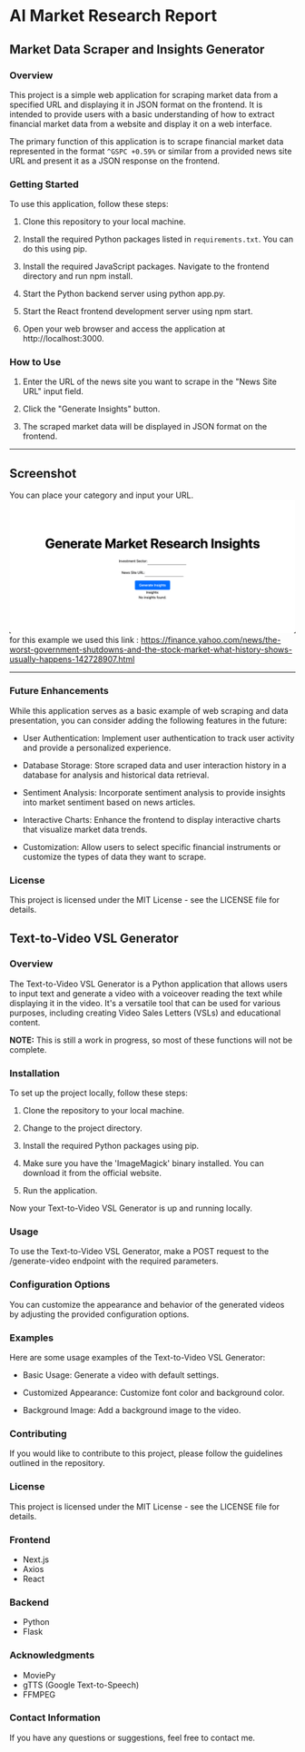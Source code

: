 # AI Market Research Report

## Market Data Scraper and Insights Generator

### Overview

This project is a simple web application for scraping market data from a specified URL and displaying it in JSON format on the frontend. It is intended to provide users with a basic understanding of how to extract financial market data from a website and display it on a web interface.

The primary function of this application is to scrape financial market data represented in the format `^GSPC +0.59%` or similar from a provided news site URL and present it as a JSON response on the frontend.

### Getting Started

To use this application, follow these steps:

1. Clone this repository to your local machine.

2. Install the required Python packages listed in `requirements.txt`. You can do this using pip.

3. Install the required JavaScript packages. Navigate to the frontend directory and run npm install.

4. Start the Python backend server using python app.py.

5. Start the React frontend development server using npm start.

6. Open your web browser and access the application at http://localhost:3000.

### How to Use

1. Enter the URL of the news site you want to scrape in the "News Site URL" input field.

2. Click the "Generate Insights" button.

3. The scraped market data will be displayed in JSON format on the frontend.

____
## Screenshot
You can place your category and input your URL.
![image](/public/MRR.png)
for this example we used this link : https://finance.yahoo.com/news/the-worst-government-shutdowns-and-the-stock-market-what-history-shows-usually-happens-142728907.html
____

### Future Enhancements

While this application serves as a basic example of web scraping and data presentation, you can consider adding the following features in the future:

- User Authentication: Implement user authentication to track user activity and provide a personalized experience.

- Database Storage: Store scraped data and user interaction history in a database for analysis and historical data retrieval.

- Sentiment Analysis: Incorporate sentiment analysis to provide insights into market sentiment based on news articles.

- Interactive Charts: Enhance the frontend to display interactive charts that visualize market data trends.

- Customization: Allow users to select specific financial instruments or customize the types of data they want to scrape.

### License

This project is licensed under the MIT License - see the LICENSE file for details.

## Text-to-Video VSL Generator

### Overview

The Text-to-Video VSL Generator is a Python application that allows users to input text and generate a video with a voiceover reading the text while displaying it in the video. It's a versatile tool that can be used for various purposes, including creating Video Sales Letters (VSLs) and educational content.

**NOTE:** This is still a work in progress, so most of these functions will not be complete.

### Installation

To set up the project locally, follow these steps:

1. Clone the repository to your local machine.

2. Change to the project directory.

3. Install the required Python packages using pip.

4. Make sure you have the 'ImageMagick' binary installed. You can download it from the official website.

5. Run the application.

Now your Text-to-Video VSL Generator is up and running locally.

### Usage

To use the Text-to-Video VSL Generator, make a POST request to the /generate-video endpoint with the required parameters.

### Configuration Options

You can customize the appearance and behavior of the generated videos by adjusting the provided configuration options.

### Examples

Here are some usage examples of the Text-to-Video VSL Generator:

- Basic Usage: Generate a video with default settings.

- Customized Appearance: Customize font color and background color.

- Background Image: Add a background image to the video.

### Contributing

If you would like to contribute to this project, please follow the guidelines outlined in the repository.

### License

This project is licensed under the MIT License - see the LICENSE file for details.

### Frontend

- Next.js
- Axios
- React

### Backend

- Python
- Flask

### Acknowledgments

- MoviePy
- gTTS (Google Text-to-Speech)
- FFMPEG

### Contact Information

If you have any questions or suggestions, feel free to contact me.
